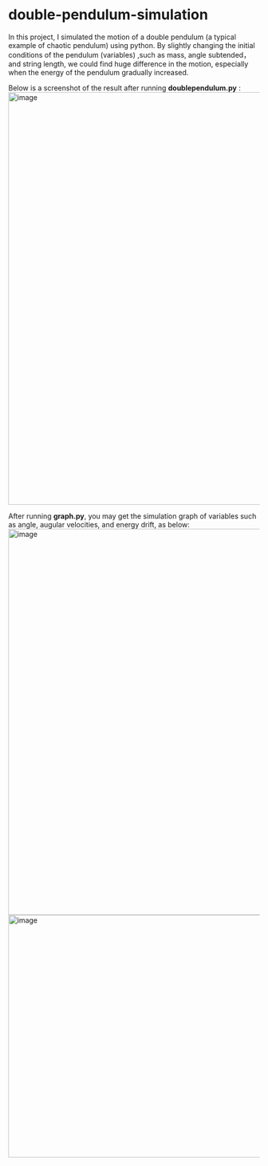 # double-pendulum-simulation
In this project, I simulated the motion of a double pendulum (a typical example of chaotic pendulum) using python. 
By slightly changing the initial conditions of the pendulum (variables) ,such as mass, angle subtended，and string length, we could find huge difference in the motion, especially when the energy of the pendulum gradually increased.

Below is a screenshot of the result after running **doublependulum.py** :
<img width="1268" height="825" alt="image" src="https://github.com/user-attachments/assets/ec26a792-9265-4ca6-8982-72659fe59dac" />

After running **graph.py**, you may get the simulation graph of variables such as angle, augular velocities, and energy drift, as below:
<img width="1185" height="772" alt="image" src="https://github.com/user-attachments/assets/2a57ee4e-7b8d-47ca-adba-52b410908458" />
<img width="1192" height="485" alt="image" src="https://github.com/user-attachments/assets/1186c6a1-c81b-4706-8275-fdaefffd1639" />



